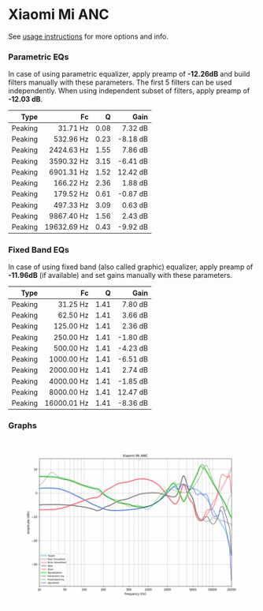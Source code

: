 # Xiaomi Mi ANC
See [usage instructions](https://github.com/jaakkopasanen/AutoEq#usage) for more options and info.

### Parametric EQs
In case of using parametric equalizer, apply preamp of **-12.26dB** and build filters manually
with these parameters. The first 5 filters can be used independently.
When using independent subset of filters, apply preamp of **-12.03 dB**.

| Type    | Fc          |    Q | Gain     |
|--------:|------------:|-----:|---------:|
| Peaking | 31.71 Hz    | 0.08 | 7.32 dB  |
| Peaking | 532.96 Hz   | 0.23 | -8.18 dB |
| Peaking | 2424.63 Hz  | 1.55 | 7.86 dB  |
| Peaking | 3590.32 Hz  | 3.15 | -6.41 dB |
| Peaking | 6901.31 Hz  | 1.52 | 12.42 dB |
| Peaking | 166.22 Hz   | 2.36 | 1.88 dB  |
| Peaking | 179.52 Hz   | 0.61 | -0.87 dB |
| Peaking | 497.33 Hz   | 3.09 | 0.63 dB  |
| Peaking | 9867.40 Hz  | 1.56 | 2.43 dB  |
| Peaking | 19632.69 Hz | 0.43 | -9.92 dB |

### Fixed Band EQs
In case of using fixed band (also called graphic) equalizer, apply preamp of **-11.96dB**
(if available) and set gains manually with these parameters.

| Type    | Fc          |    Q | Gain     |
|--------:|------------:|-----:|---------:|
| Peaking | 31.25 Hz    | 1.41 | 7.80 dB  |
| Peaking | 62.50 Hz    | 1.41 | 3.66 dB  |
| Peaking | 125.00 Hz   | 1.41 | 2.36 dB  |
| Peaking | 250.00 Hz   | 1.41 | -1.80 dB |
| Peaking | 500.00 Hz   | 1.41 | -4.23 dB |
| Peaking | 1000.00 Hz  | 1.41 | -6.51 dB |
| Peaking | 2000.00 Hz  | 1.41 | 2.74 dB  |
| Peaking | 4000.00 Hz  | 1.41 | -1.85 dB |
| Peaking | 8000.00 Hz  | 1.41 | 12.47 dB |
| Peaking | 16000.01 Hz | 1.41 | -8.36 dB |

### Graphs
![](./Xiaomi%20Mi%20ANC.png)